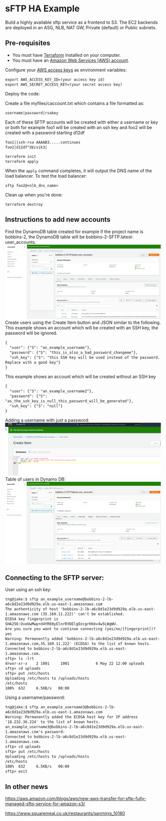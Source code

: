 # sFTP HA Example

Build a highly available sftp service as a frontend to S3. The EC2 backends are deployed in an ASG, NLB, NAT GW, Private (default) or Public subnets.


## Pre-requisites

* You must have [Terraform](https://www.terraform.io/) installed on your computer. 
* You must have an [Amazon Web Services (AWS) account](http://aws.amazon.com/).

Configure your [AWS access 
keys](http://docs.aws.amazon.com/general/latest/gr/aws-sec-cred-types.html#access-keys-and-secret-access-keys) as 
environment variables:

```
export AWS_ACCESS_KEY_ID=(your access key id)
export AWS_SECRET_ACCESS_KEY=(your secret access key)
```

Deploy the code:

Create a file myfiles/caccount.txt which contains a file formatted as:  
```
username|password|rsakey
```

Each of these SFTP accounts will be created with either a username or key or both for example foo1 will be created with an ssh key and foo2 will be created with a password starting
d12df

```
foo1||ssh-rsa AAAAB3.....continues
foo2|d12df^d£cvik3|
```

```
terraform init
terraform apply
```

When the `apply` command completes, it will output the DNS name of the load balancer. To test the load balancer:

```
sftp foo2@<nlb_dns_name>
```

Clean up when you're done:

```
terraform destroy
```


## Instructions to add new accounts

Find the DynamoDB table created for example if the project name is bobbins-2, the DynamoDB table will be bobbins-2-SFTP.latest-user_accounts.
![Create Item button Dynamo DB](pictures/dynamo_db_add_user.png)
Create users using the Create Item button and JSON similar to the following. This example shows an account which will be created with an SSH key, the password will be ignored.

```
{
  "user": {"S": "an_example_username"},
  "password": {"S": "this_is_also_a_bad_password_changeme"},
  "ssh_key": {"S": "this SSH key will be used instead of the password. Replace with a good key"}
}
```
This example shows an account which will be created without an SSH key

```
{
  "user": {"S": "an_example_username2"},
  "password": {"S": "as_the_ssh_key_is_null_this_password_will_be_generated"},
  "ssh_key": {"S": "null"}
}
```
Adding a username with just a password:
![Adding a user to Dynamo DB](pictures/dynamo_db_user_pass.png)
Table of users in Dynamo DB:
![Adding a user to Dynamo DB](pictures/dynamo_db_ssh_key.png)


## Connecting to the SFTP server:

User using an ssh key:

```
tng@jake:$ sftp an_example_username@bobbins-2-lb-a6c8d1e23d9d929a.elb.us-east-1.amazonaws.com
The authenticity of host 'bobbins-2-lb-a6c8d1e23d9d929a.elb.us-east-1.amazonaws.com (35.169.11.222)' can't be established.
ECDSA key fingerprint is SHA256:OveUwMwp+d4YR69yElnrRYDElgOzcgrHkbv4w5LWgWU.
Are you sure you want to continue connecting (yes/no/[fingerprint])? yes
Warning: Permanently added 'bobbins-2-lb-a6c8d1e23d9d929a.elb.us-east-1.amazonaws.com,35.169.11.222' (ECDSA) to the list of known hosts.
Connected to bobbins-2-lb-a6c8d1e23d9d929a.elb.us-east-1.amazonaws.com.
sftp> ls -lrt
drwxr-xr-x    2 1001     1001            6 May 22 12:00 uploads
sftp> cd uploads
sftp> put /etc/hosts
Uploading /etc/hosts to /uploads/hosts
/etc/hosts                                                                                                                                                                                                            100%  632     6.5KB/s   00:00    
```

Using a username/password:

```
tng@jake:$ sftp an_example_username3@bobbins-2-lb-a6c8d1e23d9d929a.elb.us-east-1.amazonaws.com
Warning: Permanently added the ECDSA host key for IP address '18.232.36.224' to the list of known hosts.
an_example_username3@bobbins-2-lb-a6c8d1e23d9d929a.elb.us-east-1.amazonaws.com's password: 
Connected to bobbins-2-lb-a6c8d1e23d9d929a.elb.us-east-1.amazonaws.com.
sftp> cd uploads
sftp> put /etc/hosts
Uploading /etc/hosts to /uploads/hosts
/etc/hosts                                                                                                                                                                                                            100%  632     6.5KB/s   00:00    
sftp> exit
```

## In other news

https://aws.amazon.com/blogs/aws/new-aws-transfer-for-sftp-fully-managed-sftp-service-for-amazon-s3/

https://www.squaremeal.co.uk/restaurants/sanminis_10180
